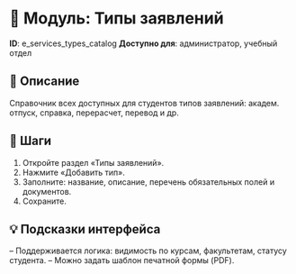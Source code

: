 # 📘 Модуль: Типы заявлений
**ID**: e_services_types_catalog
**Доступно для**: администратор, учебный отдел

## 📝 Описание
Справочник всех доступных для студентов типов заявлений: академ. отпуск, справка, перерасчет, перевод и др.

## 🩜 Шаги
1. Откройте раздел «Типы заявлений».
2. Нажмите «Добавить тип».
3. Заполните: название, описание, перечень обязательных полей и документов.
4. Сохраните.

## 💡 Подсказки интерфейса
– Поддерживается логика: видимость по курсам, факультетам, статусу студента.
– Можно задать шаблон печатной формы (PDF).
